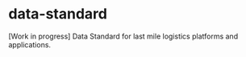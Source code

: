 # data-standard
[Work in progress] Data Standard for last mile logistics platforms and applications.
